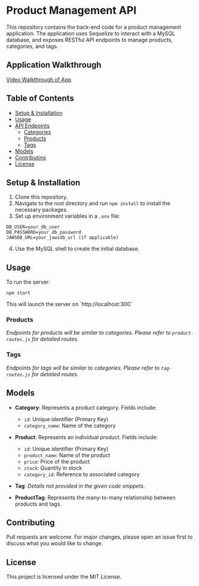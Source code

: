 # Product Management API

This repository contains the back-end code for a product management application. The application uses Sequelize to interact with a MySQL database, and exposes RESTful API endpoints to manage products, categories, and tags.

## Application Walkthrough

[Video Walkthrough of App](https://drive.google.com/file/d/1N5eVwgZG5xMAfFqKeftTB02xGx6Mjtz9/view?usp=drive_link)


## Table of Contents
- [Setup & Installation](#setup--installation)
- [Usage](#usage)
- [API Endpoints](#api-endpoints)
  - [Categories](#categories)
  - [Products](#products)
  - [Tags](#tags)
- [Models](#models)
- [Contributing](#contributing)
- [License](#license)

## Setup & Installation

1. Clone this repository.
2. Navigate to the root directory and run `npm install` to install the necessary packages.
3. Set up environment variables in a `.env` file:
```
DB_USER=your_db_user
DB_PASSWORD=your_db_password
JAWSDB_URL=your_jawsdb_url (if applicable)
```
4. Use the MySQL shell to create the initial database.

## Usage
To run the server:
```
npm start
```
This will launch the server on `http://localhost:300``
### Products

*Endpoints for products will be similar to categories. Please refer to `product-routes.js` for detailed routes.*

### Tags

*Endpoints for tags will be similar to categories. Please refer to `tag-routes.js` for detailed routes.*

## Models

- **Category**: Represents a product category. Fields include:
  - `id`: Unique identifier (Primary Key)
  - `category_name`: Name of the category

- **Product**: Represents an individual product. Fields include:
  - `id`: Unique identifier (Primary Key)
  - `product_name`: Name of the product
  - `price`: Price of the product
  - `stock`: Quantity in stock
  - `category_id`: Reference to associated category

- **Tag**: *Details not provided in the given code snippets.*

- **ProductTag**: Represents the many-to-many relationship between products and tags.

## Contributing

Pull requests are welcome. For major changes, please open an issue first to discuss what you would like to change.

## License

This project is licensed under the MIT License.
